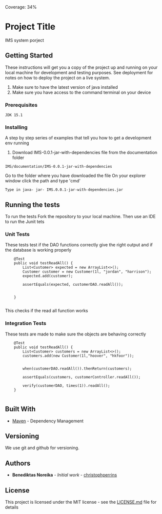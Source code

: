 Coverage: 34%
# Project Title

IMS system porject 

## Getting Started

These instructions will get you a copy of the project up and running on your local machine for development and testing purposes. See deployment for notes on how to deploy the project on a live system.
1. Make sure to have the latest version of java installed 
2. Make sure you have access to the command terminal on your device 

### Prerequisites


```
JDK 15.1 
```

### Installing

A step by step series of examples that tell you how to get a development env running

1. Download IMS-0.0.1-jar-with-dependencies file from the documentation folder 

```
IMS/documentation/IMS-0.0.1-jar-with-dependencies
```

Go to the folder where you have downloaded the file 
On your explorer window click the path and type 'cmd'
```
Type in java- jar- IMS.0.0.1-jar-with-dependencies.jar
```




## Running the tests

To run the tests Fork the repository to your local machine. Then use an IDE to run the Junit tets 

### Unit Tests 
These tests test if the DAO functions correctly give the right output and if the database is working properly

```
	@Test
	public void testReadAll() {
		List<Customer> expected = new ArrayList<>();
		Customer customer = new Customer(1l, "jordan", "harrison");
		expected.add(customer);
		
		assertEquals(expected, customerDAO.readAll());
	
		
	}
	
```
This checks if the read all function works 

### Integration Tests 
These tests are made to make sure the objects are behaving correctly

```
	@Test
	public void testReadAll() {
		List<Customer> customers = new ArrayList<>();
		customers.add(new Customer(1l,"hoover", "hkfoor"));
		
	
		when(customerDAO.readAll()).thenReturn(customers);
		
		assertEquals(customers, customerController.readAll());
		
		verify(customerDAO, times(1)).readAll();			
	}
	
```



## Built With

* [Maven](https://maven.apache.org/) - Dependency Management

## Versioning

We use git and github for versioning.

## Authors

* **Benediktas Noreika** - *Initial work* - [christophperrins](https://github.com/christophperrins)

## License

This project is licensed under the MIT license - see the [LICENSE.md](LICENSE.md) file for details 



